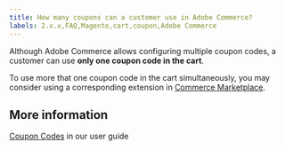```yaml
---
title: How many coupons can a customer use in Adobe Commerce?
labels: 2.x.x,FAQ,Magento,cart,coupon,Adobe Commerce
---
```


Although Adobe Commerce allows configuring multiple coupon codes, a customer can use **only one coupon code in the cart**.

To use more that one coupon code in the cart simultaneously, you may consider using a corresponding extension in [Commerce Marketplace](https://marketplace.magento.com/).

## More information

 [Coupon Codes](http://docs.magento.com/m2/ce/user_guide/marketing/price-rules-cart-coupon.html) in our user guide

